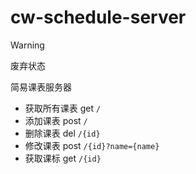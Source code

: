# cw-schedule-server

> [!WARNING]
> 废弃状态

简易课表服务器

- 获取所有课表 get `/`
- 添加课表 post `/`
- 删除课表 del `/{id}`
- 修改课表 post `/{id}?name={name}`
- 获取课标 get `/{id}`
